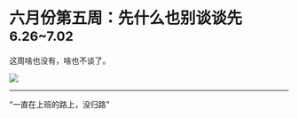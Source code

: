 
# 六月份第五周：先什么也别谈谈先 <small>6.26~7.02</small>


这周啥也没有，啥也不谈了。

![](https://github.com/bluezhan/weekly/raw/master/docs/img/65-1.jpg) 


-------------------

“一直在上班的路上，没归路”

